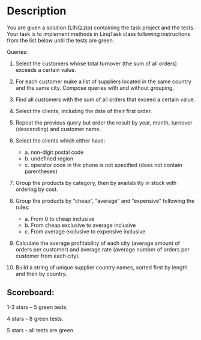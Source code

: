 # Description

You are given a solution (LINQ.zip) containing the task project and the tests. Your task is to implement methods in LinqTask class following instructions from the list below until the tests are green. 

Queries: 

1. Select the customers whose total turnover (the sum of all orders) exceeds a certain value. 

2. For each customer make a list of suppliers located in the same country and the same city. Compose queries with and without grouping. 

3. Find all customers with the sum of all orders that exceed a certain value. 

4. Select the clients, including the date of their first order. 

5. Repeat the previous query but order the result by year, month, turnover (descending) and customer name. 

6. Select the clients which either have:
    - a. non-digit postal code
    - b. undefined region
    - c. operator code in the phone is not specified (does not contain parentheses) 

7. Group the products by category, then by availability in stock with ordering by cost. 

8. Group the products by “cheap”, “average” and “expensive” following the rules:
    - a. From 0 to cheap inclusive
    - b. From cheap exclusive to average inclusive
    - c. From average exclusive to expensive inclusive 

9. Calculate the average profitability of each city (average amount of orders per customer) and average rate (average number of orders per customer from each city). 

10. Build a string of unique supplier country names, sorted first by length and then by country.

## Scoreboard:

1-3 stars – 5 green tests. 

4 stars - 8 green tests. 

5 stars - all tests are green. 
